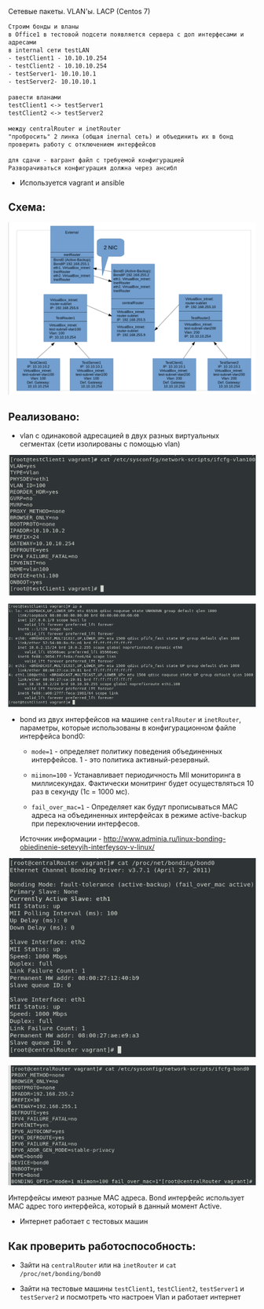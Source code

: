 Сетевые пакеты. VLAN'ы. LACP (Centos 7) 

```
Строим бонды и вланы
в Office1 в тестовой подсети появляется сервера с доп интерфесами и адресами
в internal сети testLAN
- testClient1 - 10.10.10.254
- testClient2 - 10.10.10.254
- testServer1- 10.10.10.1
- testServer2- 10.10.10.1

равести вланами
testClient1 <-> testServer1
testClient2 <-> testServer2

между centralRouter и inetRouter
"пробросить" 2 линка (общая inernal сеть) и объединить их в бонд
проверить работу c отключением интерфейсов

для сдачи - вагрант файл с требуемой конфигурацией
Разворачиваться конфигурация должна через ансибл
```

- Используется vagrant и ansible


## Схема:

![Image 1](https://raw.githubusercontent.com/staybox/otus_dz21/master/screenshots/schema.png)


## Реализовано:

- vlan с одинаковой адресацией в двух разных виртуальных сегментах (сети изолированы с помощью vlan)

![Image 2](https://raw.githubusercontent.com/staybox/otus_dz21/master/screenshots/showvlan-ifcfg.png)

![Image 3](https://raw.githubusercontent.com/staybox/otus_dz21/master/screenshots/showvlan.png)

- bond из двух интерфейсов на машине ```centralRouter``` и ```inetRouter```, параметры, которые использованы в конфигурационном файле интерфейса bond0:

    - ```mode=1``` - определяет политику поведения объединенных интерфейсов. 1 - это политика активный-резервный.

    - ```miimon=100``` - Устанавливает периодичность MII мониторинга в миллисекундах. Фактически монитринг будет осуществляться 10 раз в секунду (1с = 1000 мс).

    - ```fail_over_mac=1``` - Определяет как будут прописываться MAC адреса на объединенных интерфейсах в режиме active-backup при переключении интерфесов.

    Источник информации - http://www.adminia.ru/linux-bonding-obiedinenie-setevyih-interfeysov-v-linux/

![Image 4](https://raw.githubusercontent.com/staybox/otus_dz21/master/screenshots/bond.png)

![Image 5](https://raw.githubusercontent.com/staybox/otus_dz21/master/screenshots/bond_ifcfg.png)

Интерфейсы имеют разные MAC адреса. Bond интерфейс использует MAC адрес того интерфейса, который в данный момент Active.

- Интернет работает с тестовых машин


## Как проверить работоспособность:

- Зайти на ```centralRouter``` или на ```inetRouter``` и ```cat /proc/net/bonding/bond0```

- Зайти на тестовые машины ```testClient1```, ```testClient2```, ```testServer1``` и ```testServer2``` и посмотреть что настроен Vlan и работает интернет
